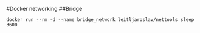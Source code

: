 #Docker networking
##Bridge
```shell
docker run --rm -d --name bridge_network leitljaroslav/nettools sleep 3600
```